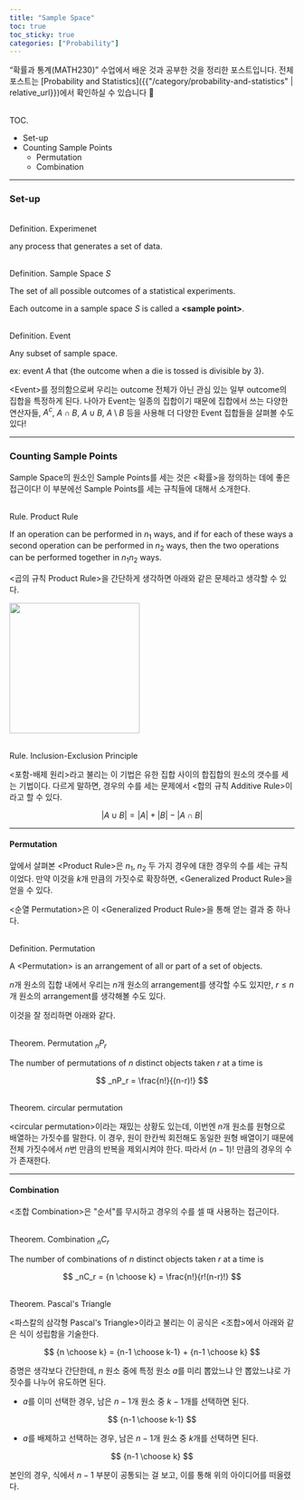 ```yaml
---
title: "Sample Space"
toc: true
toc_sticky: true
categories: ["Probability"]
---
```


“확률과 통계(MATH230)” 수업에서 배운 것과 공부한 것을 정리한 포스트입니다. 전체 포스트는 [Probability and Statistics]({{"/category/probability-and-statistics" | relative_url}})에서 확인하실 수 있습니다 🎲

<br><span class="statement-title">TOC.</span><br>

- Set-up
- Counting Sample Points
  - Permutation
  - Combination

<hr>

### Set-up

<br><span class="statement-title">Definition.</span> Experimenet<br>

any process that generates a set of data.

<br><span class="statement-title">Definition.</span> Sample Space $S$<br>

The set of all possible outcomes of a statistical experiments.

Each outcome in a sample space $S$ is called a **\<sample point\>**.

<br><span class="statement-title">Definition.</span> Event<br>

Any subset of sample space.

ex: event $A$ that \{the outcome when a die is tossed is divisible by 3\}.

\<Event\>를 정의함으로써 우리는 outcome 전체가 아닌 관심 있는 일부 outcome의 집합을 특정하게 된다. 나아가 Event는 일종의 집합이기 때문에 집합에서 쓰는 다양한 연산자들, $A^c$, $A \cap B$, $A \cup B$, $A \setminus B$ 등을 사용해 더 다양한 Event 집합들을 살펴볼 수도 있다!

<hr/>

### Counting Sample Points

Sample Space의 원소인 Sample Points를 세는 것은 \<확률\>을 정의하는 데에 좋은 접근이다! 이 부분에선 Sample Points를 세는 규칙들에 대해서 소개한다.

<br><span class="statement-title">Rule.</span> Product Rule<br>

If an operation can be performed in $n_1$ ways, and if for each of these ways a second operation can be performed in $n_2$ ways, then the two operations can be performed together in $n_1 n_2$ ways.

\<곱의 규칙 Product Rule\>을 간단하게 생각하면 아래와 같은 문제라고 생각할 수 있다.

<div class="img-wrapper">
  <img src="{{ "/images/mathematics/probability-and-statistics/sample-space-1.jpg" | relative_url }}" width="230px">
</div>

<br><span class="statement-title">Rule.</span> Inclusion-Exclusion Principle<br>

\<포함-배제 원리\>라고 불리는 이 기법은 유한 집합 사이의 합집합의 원소의 갯수를 세는 기법이다. 다르게 말하면, 경우의 수를 세는 문제에서 \<합의 규칙 Additive Rule\>이라고 할 수 있다.

$$
\left| A \cup B \right| = \left| A \right| + \left| B \right| - \left| A \cap B \right|
$$

<hr/>

#### Permutation

앞에서 살펴본 \<Product Rule\>은 $n_1$, $n_2$ 두 가지 경우에 대한 경우의 수를 세는 규칙이었다. 만약 이것을 $k$개 만큼의 가짓수로 확장하면, \<Generalized Product Rule\>을 얻을 수 있다.

\<순열 Permutation\>은 이 \<Generalized Product Rule\>을 통해 얻는 결과 중 하나다.

<br><span class="statement-title">Definition.</span> Permutation<br>

A \<Permutation\> is an arrangement of all or part of a set of objects.

$n$개 원소의 집합 내에서 우리는 $n$개 원소의 arrangement를 생각할 수도 있지만, $r \le n$개 원소의 arrangement를 생각해볼 수도 있다.

이것을 잘 정리하면 아래와 같다.

<br><span class="statement-title">Theorem.</span> Permutation $_nP_r$<br>

The number of permutations of $n$ distinct objects taken $r$ at a time is

$$
_nP_r = \frac{n!}{(n-r)!}
$$

<br><span class="statement-title">Theorem.</span> circular permutation<br>

\<circular permutation\>이라는 재밌는 상황도 있는데, 이번엔 $n$개 원소를 원형으로 배열하는 가짓수를 말한다. 이 경우, 원이 한칸씩 회전해도 동일한 원형 배열이기 때문에 전체 가짓수에서 $n$번 만큼의 반복을 제외시켜야 한다. 따라서 $(n-1)!$ 만큼의 경우의 수가 존재한다.

<hr/>

#### Combination

\<조합 Combination\>은 "순서"를 무시하고 경우의 수를 셀 때 사용하는 접근이다.

<br><span class="statement-title">Theorem.</span> Combination $_nC_r$<br>

The number of combinations of $n$ distinct objects taken $r$ at a time is

$$
_nC_r = {n \choose k} = \frac{n!}{r!(n-r)!}
$$

<br><span class="statement-title">Theorem.</span> Pascal's Triangle<br>

\<파스칼의 삼각형 Pascal's Triangle\>이라고 불리는 이 공식은 \<조합\>에서 아래와 같은 식이 성립함을 기술한다.

$$
{n \choose k} = {n-1 \choose k-1} + {n-1 \choose k}
$$

증명은 생각보다 간단한데, $n$ 원소 중에 특정 원소 $a$를 미리 뽑았느냐 안 뽑았느냐로 가짓수를 나누어 유도하면 된다.

- $a$를 이미 선택한 경우, 남은 $n-1$개 원소 중 $k-1$개를 선택하면 된다.

$$
{n-1 \choose k-1}
$$

- $a$를 배제하고 선택하는 경우, 남은 $n-1$개 원소 중 $k$개를 선택하면 된다.

$$
{n-1 \choose k}
$$

본인의 경우, 식에서 $n-1$ 부분이 공통되는 걸 보고, 이를 통해 위의 아이디어를 떠올렸다.